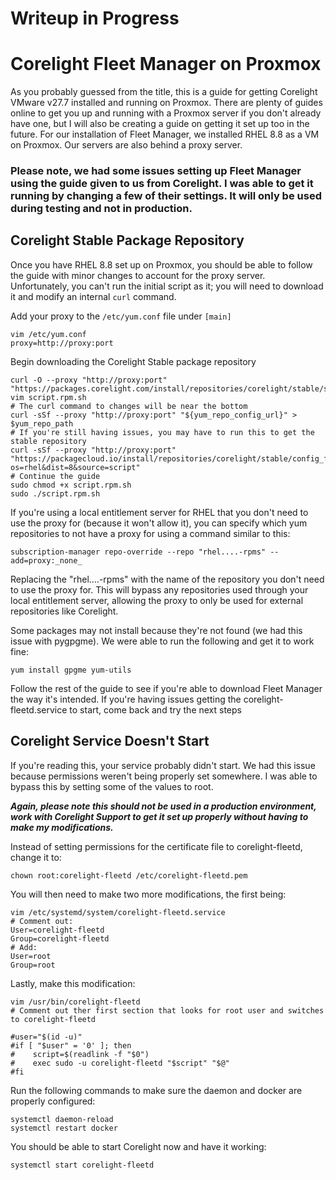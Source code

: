# Writeup in Progress

# Corelight Fleet Manager on Proxmox
As you probably guessed from the title, this is a guide for getting Corelight VMware v27.7 installed and running on Proxmox. There are plenty of guides online to get you up and running with a Proxmox server if you don't already have one, but I will also be creating a guide on getting it set up too in the future. For our installation of Fleet Manager, we installed RHEL 8.8 as a VM on Proxmox. Our servers are also behind a proxy server.

### Please note, we had some issues setting up Fleet Manager using the guide given to us from Corelight. I was able to get it running by changing a few of their settings. It will only be used during testing and not in production.


## Corelight Stable Package Repository
Once you have RHEL 8.8 set up on Proxmox, you should be able to follow the guide with minor changes to account for the proxy server. Unfortunately, you can't run the initial script as it; you will need to download it and modify an internal `curl` command.

Add your proxy to the `/etc/yum.conf` file under `[main]`
```
vim /etc/yum.conf
proxy=http://proxy:port
```
Begin downloading the Corelight Stable package repository
```
curl -O --proxy "http://proxy:port" "https://packages.corelight.com/install/repositories/corelight/stable/script.rpm.sh"
vim script.rpm.sh
# The curl command to changes will be near the bottom
curl -sSf --proxy "http://proxy:port" "${yum_repo_config_url}" > $yum_repo_path
# If you're still having issues, you may have to run this to get the stable repository
curl -sSf --proxy "http://proxy:port" "https://packagecloud.io/install/repositories/corelight/stable/config_file.repo?os=rhel&dist=8&source=script"
# Continue the guide
sudo chmod +x script.rpm.sh
sudo ./script.rpm.sh
```
If you're using a local entitlement server for RHEL that you don't need to use the proxy for (because it won't allow it), you can specify which yum repositories to not have a proxy for using a command similar to this:
```
subscription-manager repo-override --repo "rhel....-rpms" --add=proxy:_none_
```
Replacing the "rhel....-rpms" with the name of the repository you don't need to use the proxy for. This will bypass any repositories used through your local entitlement server, allowing the proxy to only be used for external repositories like Corelight.


Some packages may not install because they're not found (we had this issue with pygpgme). We were able to run the following and get it to work fine:
```
yum install gpgme yum-utils
```
Follow the rest of the guide to see if you're able to download Fleet Manager the way it's intended. If you're having issues getting the corelight-fleetd.service to start, come back and try the next steps

## Corelight Service Doesn't Start
If you're reading this, your service probably didn't start. We had this issue because permissions weren't being properly set somewhere. I was able to bypass this by setting some of the values to root. 

***Again, please note this should not be used in a production environment, work with Corelight Support to get it set up properly without having to make my modifications.***

Instead of setting permissions for the certificate file to corelight-fleetd, change it to:
```
chown root:corelight-fleetd /etc/corelight-fleetd.pem
```
You will then need to make two more modifications, the first being:
```
vim /etc/systemd/system/corelight-fleetd.service
# Comment out:
User=corelight-fleetd
Group=corelight-fleetd
# Add:
User=root
Group=root
```
Lastly, make this modification:
```
vim /usr/bin/corelight-fleetd
# Comment out ther first section that looks for root user and switches to corelight-fleetd

#user="$(id -u)"
#if [ "$user" = '0' ]; then
#    script=$(readlink -f "$0")
#    exec sudo -u corelight-fleetd "$script" "$@"
#fi
```
Run the following commands to make sure the daemon and docker are properly configured:
```
systemctl daemon-reload
systemctl restart docker
```
You should be able to start Corelight now and have it working:
```
systemctl start corelight-fleetd
```
